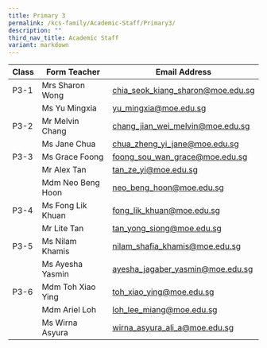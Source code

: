 ```yaml
---
title: Primary 3
permalink: /kcs-family/Academic-Staff/Primary3/
description: ""
third_nav_title: Academic Staff
variant: markdown
---
```

| Class | Form Teacher | Email Address |
| -------- | -------- | -------- |
| P3-1     | Mrs Sharon Wong     | chia_seok_kiang_sharon@moe.edu.sg     |
|      | Ms Yu Mingxia     | yu_mingxia@moe.edu.sg     |
| P3-2     | Mr Melvin Chang     | chang_jian_wei_melvin@moe.edu.sg     |
|      | Ms Jane Chua     | chua_zheng_yi_jane@moe.edu.sg     |
| P3-3     | Ms Grace Foong     | foong_sou_wan_grace@moe.edu.sg     |
|      | Mr Alex Tan     | tan_ze_yi@moe.edu.sg     |
|      | Mdm Neo Beng Hoon     | neo_beng_hoon@moe.edu.sg     |
| P3-4     | Ms Fong Lik Khuan     | fong_lik_khuan@moe.edu.sg     |
|      | Mr Lite Tan     | tan_yong_siong@moe.edu.sg  |
| P3-5     | Ms Nilam Khamis     | nilam_shafia_khamis@moe.edu.sg   |
|      | Ms Ayesha Yasmin     | ayesha_jagaber_yasmin@moe.edu.sg   |
| P3-6     | Mdm Toh Xiao Ying     | toh_xiao_ying@moe.edu.sg  |
|      | Mdm Ariel Loh     | loh_lee_miang@moe.edu.sg     |
|      | Ms Wirna Asyura     | wirna_asyura_ali_a@moe.edu.sg  |